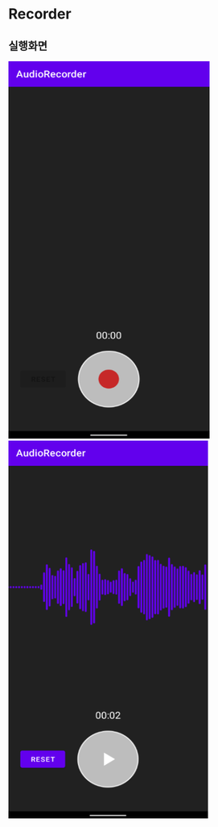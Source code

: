 # Recorder

## 실행화면
<img src="./screenshot/1.PNG" width="400" height="750"/>
<img src="./screenshot/2.PNG" width="400" height="750"/>
